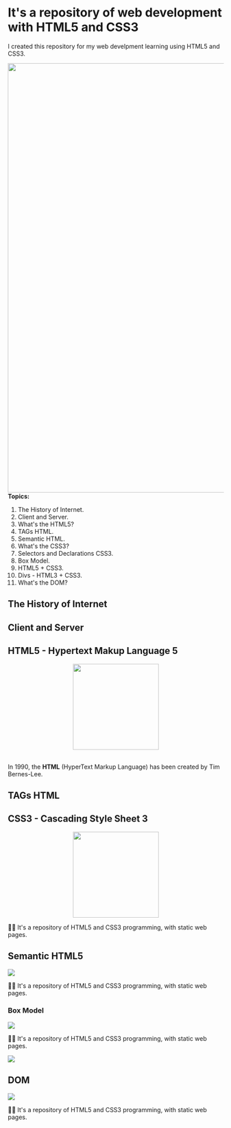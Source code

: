 # It's a repository of web development with HTML5 and CSS3
<p>I created this repository for my web develpment learning using HTML5 and CSS3.</p>
<img src="https://www.isbrasil.info/blog/_images/blog/destaques/2018/05/28/html-x-css-afinal-quais-sao-as-diferencas_1b35feb55a5e269746bc6bc148337033.jpg" width="1000"/><br>
<b>Topics:</b>
<ol>
  <li>The History of Internet.</li>
  <li>Client and Server.</li>
  <li>What's the HTML5?</li>
  <li>TAGs HTML.</li>
  <li>Semantic HTML.</li>
  <li>What's the CSS3?</li>
  <li>Selectors and Declarations CSS3.</li>
  <li>Box Model.</li>
  <li>HTML5 + CSS3.</li>
  <li>Divs - HTML3 + CSS3.</li>
  <li>What's the DOM?</li>
</ol>

## The History of Internet


## Client and Server

## HTML5 - Hypertext Makup Language 5
<div align="center"><img src="https://upload.wikimedia.org/wikipedia/commons/thumb/6/61/HTML5_logo_and_wordmark.svg/150px-HTML5_logo_and_wordmark.svg.png" height="200"/></div><br>
<p>In 1990, the <b>HTML</b> (HyperText Markup Language) has been created by Tim Bernes-Lee.</p>



















## TAGs HTML

## CSS3 - Cascading Style Sheet 3
<div align="center"><img src="https://logonoid.com/images/css3-logo.png" height="200"/></div>
<p>📝🌐 It's a repository of HTML5 and CSS3 programming, with static web pages.</p>

## Semantic HTML5 
<img src="https://danieldigital.com.br/wp-content/uploads/2019/06/html5-tags-semanticas-estrutura-site-seo.jpg"/>
<p>📝🌐 It's a repository of HTML5 and CSS3 programming, with static web pages.</p>

### Box Model
<div align="left"><img src="https://pressupinc.com/wp-content/uploads/2014/01/box-model.png"/></div><p>📝🌐 It's a repository of HTML5 and CSS3 programming, with static web pages.</p><img src="https://www.csssolid.com/images/box-model/css-box-model.png"/>

## DOM
<img src="https://www.isbrasil.info/blog/_images/blog/destaques/2018/05/28/html-x-css-afinal-quais-sao-as-diferencas_1b35feb55a5e269746bc6bc148337033.jpg"/>
<p>📝🌐 It's a repository of HTML5 and CSS3 programming, with static web pages.</p>
